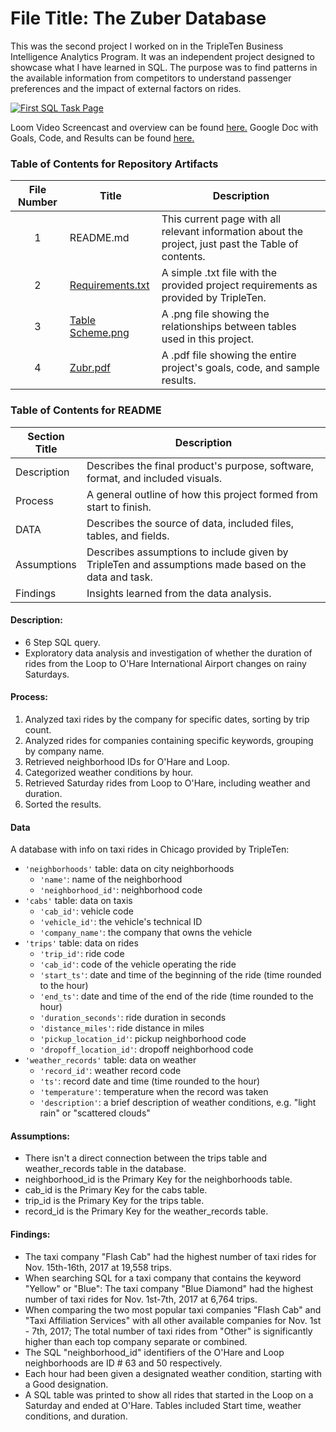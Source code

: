 # File Title: The Zuber Database

This was the second project I worked on in the TripleTen Business Intelligence Analytics Program. It was an independent project designed to showcase what I have learned in SQL. The purpose was to find patterns in the available information from competitors to understand passenger preferences and the impact of external factors on rides.

[<img src="https://github.com/Tiffany-Bergett/Data_projects_TripleTen/blob/main/Images/Zuber%20Database.png" alt="First SQL Task Page">](https://www.loom.com/share/9f59de65f9634b6e9c420a8ecb6d7035?sid=0223aaeb-227d-48e3-b184-8d7dbc9ab31c)

Loom Video Screencast and overview can be found <a href='https://www.loom.com/share/9f59de65f9634b6e9c420a8ecb6d7035?sid=0223aaeb-227d-48e3-b184-8d7dbc9ab31c' target=_blank><u>here</u>.</a>
Google Doc with Goals, Code, and Results can be found <a href='https://docs.google.com/document/d/1t9FqPRD-FGLUZX0qEDk4kp3brIdVtAm7cCa1mUBBytg/edit?usp=sharing' target=_blank><u>here</u>.</a>

### Table of Contents for Repository Artifacts
| File Number | Title | Description |
| :-----------: | ----------- |----------- |
| 1 | README.md | This current page with all relevant information about the project, just past the Table of contents. |
| 2 | [Requirements.txt](https://github.com/Tiffany-Bergett/Data_projects_TripleTen/blob/main/Zuber/Requirements.txt) | A simple .txt file with the provided project requirements as provided by TripleTen. |
| 3 | [Table Scheme.png](https://github.com/Tiffany-Bergett/Data_projects_TripleTen/blob/main/Zuber/Table%20Scheme.png) | A .png file showing the relationships between tables used in this project. |
| 4 | [Zubr.pdf](https://github.com/Tiffany-Bergett/Data_projects_TripleTen/blob/main/Zuber/Zuber.pdf) | A .pdf file showing the entire project's goals, code, and sample results. |

### Table of Contents for README
| Section Title | Description |
| ----------- |----------- |
| Description | Describes the final product's purpose, software, format, and included visuals. |
| Process | A general outline of how this project formed from start to finish. |
| DATA | Describes the source of data, included files, tables, and fields. |
| Assumptions | Describes assumptions to include given by TripleTen and assumptions made based on the data and task. |
| Findings | Insights learned from the data analysis. |

#### Description:
- 6 Step SQL query.
- Exploratory data analysis and investigation of whether the duration of rides from the Loop to O'Hare International Airport changes on rainy Saturdays.
  
#### Process:
1) Analyzed taxi rides by the company for specific dates, sorting by trip count.
2) Analyzed rides for companies containing specific keywords, grouping by company name.
3) Retrieved neighborhood IDs for O'Hare and Loop.
4) Categorized weather conditions by hour.
5) Retrieved Saturday rides from Loop to O'Hare, including weather and duration.
6) Sorted the results.

#### Data
A database with info on taxi rides in Chicago provided by TripleTen:
- `'neighborhoods'` table: data on city neighborhoods
    - `'name'`: name of the neighborhood
    - `'neighborhood_id'`: neighborhood code
- `'cabs'` table: data on taxis
    - `'cab_id'`: vehicle code
    - `'vehicle_id'`: the vehicle's technical ID
    - `'company_name'`: the company that owns the vehicle
- `'trips'` table: data on rides
    - `'trip_id'`: ride code
    - `'cab_id'`: code of the vehicle operating the ride
    - `'start_ts'`: date and time of the beginning of the ride (time rounded to the hour)
    - `'end_ts'`: date and time of the end of the ride (time rounded to the hour)
    - `'duration_seconds'`: ride duration in seconds
    - `'distance_miles'`: ride distance in miles
    - `'pickup_location_id'`: pickup neighborhood code
    - `'dropoff_location_id'`: dropoff neighborhood code
- `'weather_records'` table: data on weather
    - `'record_id'`: weather record code
    - `'ts'`: record date and time (time rounded to the hour)
    - `'temperature'`: temperature when the record was taken
    - `'description'`: a brief description of weather conditions, e.g. "light rain" or "scattered clouds"

#### Assumptions:
- There isn't a direct connection between the trips table and weather_records table in the database.
- neighborhood_id is the Primary Key for the neighborhoods table.
- cab_id is the Primary Key for the cabs table.
- trip_id is the Primary Key for the trips table.
- record_id is the Primary Key for the weather_records table.

#### Findings:
- The taxi company "Flash Cab" had the highest number of taxi rides for Nov. 15th-16th, 2017 at 19,558 trips.
- When searching SQL for a taxi company that contains the keyword "Yellow" or "Blue": The taxi company "Blue Diamond" had the highest number of taxi rides for Nov. 1st-7th, 2017 at 6,764 trips.
- When comparing the two most popular taxi companies "Flash Cab" and "Taxi Affiliation Services" with all other available companies for Nov. 1st - 7th, 2017; The total number of taxi rides from "Other" is significantly higher than each top company separate or combined.
- The SQL "neighborhood_id" identifiers of the O'Hare and Loop neighborhoods are ID # 63 and 50 respectively.
- Each hour had been given a designated weather condition, starting with a Good designation.
- A SQL table was printed to show all rides that started in the Loop on a Saturday and ended at O'Hare. Tables included Start time, weather conditions, and duration.
